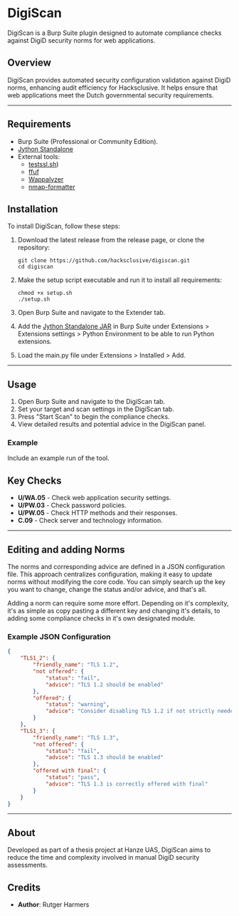 # DigiScan

DigiScan is a Burp Suite plugin designed to automate compliance checks against DigiD security norms for web applications.

## Overview

DigiScan provides automated security configuration validation against DigiD norms, enhancing audit efficiency for Hacksclusive. It helps ensure that web applications meet the Dutch governmental security requirements.

---

## Requirements

- Burp Suite (Professional or Community Edition).
- [Jython Standalone](https://www.jython.org/download.html)
- External tools:
  - [testssl.sh](https://testssl.sh/))
  - [ffuf](https://github.com/ffuf/ffuf)
  - [Wappalyzer](https://github.com/Webklex/wappalyzer)
  - [nmap-formatter](https://github.com/vdjagilev/nmap-formatter)

## Installation

To install DigiScan, follow these steps:

1. Download the latest release from the release page, or clone the repository:
   ```
   git clone https://github.com/hacksclusive/digiscan.git
   cd digiscan
   ```
   
2. Make the setup script executable and run it to install all requirements:
   ```
   chmod +x setup.sh
   ./setup.sh
   ```

3. Open Burp Suite and navigate to the Extender tab.

4. Add the [Jython Standalone JAR](https://repo1.maven.org/maven2/org/python/jython-standalone/2.7.4b2/jython-standalone-2.7.4b2.jar) in Burp Suite under Extensions > Extensions settings > Python Environment to be able to run Python extensions.

5. Load the main.py file under Extensions > Installed > Add.

---

## Usage

1. Open Burp Suite and navigate to the DigiScan tab.
2. Set your target and scan settings in the DigiScan tab.
3. Press "Start Scan" to begin the compliance checks.
4. View detailed results and potential advice in the DigiScan panel.

### Example

Include an example run of the tool.

## Key Checks

- **U/WA.05** - Check web application security settings.
- **U/PW.03** - Check password policies.
- **U/PW.05** - Check HTTP methods and their responses.
- **C.09** - Check server and technology information.

---

## Editing and adding Norms

The norms and corresponding advice are defined in a JSON configuration file. This approach centralizes configuration, making it easy to update norms without modifying the core code. You can simply search up the key you want to change, change the status and/or advice, and that's all. 

Adding a norm can require some more effort. Depending on it's complexity, it's as simple as copy pasting a different key and changing it's details, to adding some compliance checks in it's own designated module.

### Example JSON Configuration

```json
{
    "TLS1_2": {
        "friendly_name": "TLS 1.2",
        "not offered": {
            "status": "fail",
            "advice": "TLS 1.2 should be enabled"
        },
        "offered": {
            "status": "warning",
            "advice": "Consider disabling TLS 1.2 if not strictly needed"
        }
    },
    "TLS1_3": {
        "friendly_name": "TLS 1.3",
        "not offered": {
            "status": "fail",
            "advice": "TLS 1.3 should be enabled"
        },
        "offered with final": {
            "status": "pass",
            "advice": "TLS 1.3 is correctly offered with final"
        }
    }
}
```

---

## About

Developed as part of a thesis project at Hanze UAS, DigiScan aims to reduce the time and complexity involved in manual DigiD security assessments.

## Credits

- **Author**: Rutger Harmers
